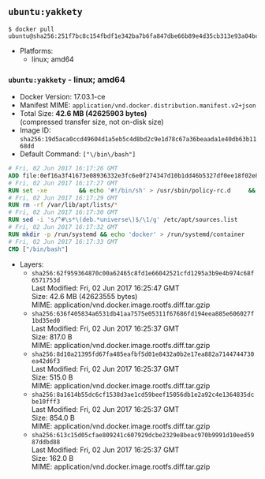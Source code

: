 ## `ubuntu:yakkety`

```console
$ docker pull ubuntu@sha256:251f7bc8c154fbdf1e342ba7b6fa847dbe66b89e4d35cb313e93a04bc17ea6ea
```

-	Platforms:
	-	linux; amd64

### `ubuntu:yakkety` - linux; amd64

-	Docker Version: 17.03.1-ce
-	Manifest MIME: `application/vnd.docker.distribution.manifest.v2+json`
-	Total Size: **42.6 MB (42625903 bytes)**  
	(compressed transfer size, not on-disk size)
-	Image ID: `sha256:19d5aca0ccd49604d1a5eb5c4d8bd2c9e1d78c67a36beaada1e40db63b1168dd`
-	Default Command: `["\/bin\/bash"]`

```dockerfile
# Fri, 02 Jun 2017 16:17:26 GMT
ADD file:0ef16a3f41673e08936332e3fc6e0f274347d10b1dd46b5327df0ee18f02e8b3 in / 
# Fri, 02 Jun 2017 16:17:27 GMT
RUN set -xe 		&& echo '#!/bin/sh' > /usr/sbin/policy-rc.d 	&& echo 'exit 101' >> /usr/sbin/policy-rc.d 	&& chmod +x /usr/sbin/policy-rc.d 		&& dpkg-divert --local --rename --add /sbin/initctl 	&& cp -a /usr/sbin/policy-rc.d /sbin/initctl 	&& sed -i 's/^exit.*/exit 0/' /sbin/initctl 		&& echo 'force-unsafe-io' > /etc/dpkg/dpkg.cfg.d/docker-apt-speedup 		&& echo 'DPkg::Post-Invoke { "rm -f /var/cache/apt/archives/*.deb /var/cache/apt/archives/partial/*.deb /var/cache/apt/*.bin || true"; };' > /etc/apt/apt.conf.d/docker-clean 	&& echo 'APT::Update::Post-Invoke { "rm -f /var/cache/apt/archives/*.deb /var/cache/apt/archives/partial/*.deb /var/cache/apt/*.bin || true"; };' >> /etc/apt/apt.conf.d/docker-clean 	&& echo 'Dir::Cache::pkgcache ""; Dir::Cache::srcpkgcache "";' >> /etc/apt/apt.conf.d/docker-clean 		&& echo 'Acquire::Languages "none";' > /etc/apt/apt.conf.d/docker-no-languages 		&& echo 'Acquire::GzipIndexes "true"; Acquire::CompressionTypes::Order:: "gz";' > /etc/apt/apt.conf.d/docker-gzip-indexes 		&& echo 'Apt::AutoRemove::SuggestsImportant "false";' > /etc/apt/apt.conf.d/docker-autoremove-suggests
# Fri, 02 Jun 2017 16:17:29 GMT
RUN rm -rf /var/lib/apt/lists/*
# Fri, 02 Jun 2017 16:17:30 GMT
RUN sed -i 's/^#\s*\(deb.*universe\)$/\1/g' /etc/apt/sources.list
# Fri, 02 Jun 2017 16:17:32 GMT
RUN mkdir -p /run/systemd && echo 'docker' > /run/systemd/container
# Fri, 02 Jun 2017 16:17:33 GMT
CMD ["/bin/bash"]
```

-	Layers:
	-	`sha256:62f959364870c00a62465c8fd1e66042521cfd1295a3b9e4b974c68f6571753d`  
		Last Modified: Fri, 02 Jun 2017 16:25:47 GMT  
		Size: 42.6 MB (42623555 bytes)  
		MIME: application/vnd.docker.image.rootfs.diff.tar.gzip
	-	`sha256:636f405834a6531db41aa7575e05311f67686fd194eea885e606027f1bd35ed0`  
		Last Modified: Fri, 02 Jun 2017 16:25:37 GMT  
		Size: 817.0 B  
		MIME: application/vnd.docker.image.rootfs.diff.tar.gzip
	-	`sha256:8d10a21395fd67fa485eafbf5d01e8432a0b2e17ea882a7144744730ea42d6f3`  
		Last Modified: Fri, 02 Jun 2017 16:25:37 GMT  
		Size: 515.0 B  
		MIME: application/vnd.docker.image.rootfs.diff.tar.gzip
	-	`sha256:8a1614b55dc6cf1538d3ae1cd59beef15056db1e2a92c4e1364835dcbe10fff3`  
		Last Modified: Fri, 02 Jun 2017 16:25:37 GMT  
		Size: 854.0 B  
		MIME: application/vnd.docker.image.rootfs.diff.tar.gzip
	-	`sha256:613c15d05cfae809241c607929dcbe2329e8beac970b9991d10eed5987ddbd88`  
		Last Modified: Fri, 02 Jun 2017 16:25:37 GMT  
		Size: 162.0 B  
		MIME: application/vnd.docker.image.rootfs.diff.tar.gzip
